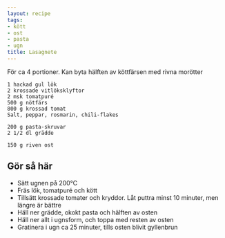 ```yaml
---
layout: recipe
tags:
- kött
- ost
- pasta
- ugn
title: Lasagnete
---
```



För ca 4 portioner. Kan byta hälften av köttfärsen med rivna morötter

```
1 hackad gul lök
2 krossade vitlöksklyftor
2 msk tomatpuré
500 g nötfärs
800 g krossad tomat
Salt, peppar, rosmarin, chili-flakes

200 g pasta-skruvar
2 1/2 dl grädde

150 g riven ost
```

## Gör så här
* Sätt ugnen på 200°C
* Fräs lök, tomatpuré och kött
* Tillsätt krossade tomater och kryddor. Låt puttra minst 10 minuter, men längre är bättre
* Häll ner grädde, okokt pasta och hälften av osten
* Häll ner allt i ugnsform, och toppa med resten av osten
* Gratinera i ugn ca 25 minuter, tills osten blivit gyllenbrun

